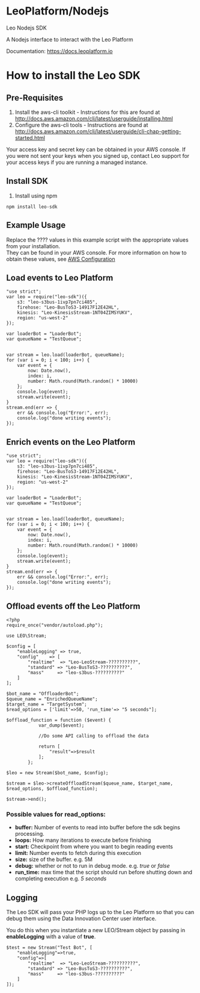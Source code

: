 LeoPlatform/Nodejs
===================

Leo Nodejs SDK

A Nodejs interface to interact with the Leo Platform

Documentation: https://docs.leoplatform.io

How to install the Leo SDK
===================================

Pre-Requisites
--------------
1. Install the aws-cli toolkit - Instructions for this are found at http://docs.aws.amazon.com/cli/latest/userguide/installing.html
2. Configure the aws-cli tools - Instructions are found at http://docs.aws.amazon.com/cli/latest/userguide/cli-chap-getting-started.html

Your access key and secret key can be obtained in your AWS console. If you were not sent your keys when you signed up, contact Leo support for your access keys if you are running a managed instance.

Install SDK
-----------
1. Install using npm

```
npm install leo-sdk
```

Example Usage
-------------

Replace the ???? values in this example script with the appropriate values from your installation.  
They can be found in your AWS console.  For more information on how to obtain these values, see [AWS Configuration](https://docs.leoplatform.io/docs/aws-configuration)

## Load events to Leo Platform
```
"use strict";
var leo = require("leo-sdk")({
	s3: "leo-s3bus-1ivp7pn7ci485",
	firehose: "Leo-BusToS3-14917F12E42HL",
	kinesis: "Leo-KinesisStream-1NT04ZIMSYUKV",
	region: "us-west-2"
});

var loaderBot = "LoaderBot";
var queueName = "TestQueue";


var stream = leo.load(loaderBot, queueName);
for (var i = 0; i < 100; i++) {
	var event = {
		now: Date.now(),
		index: i,
		number: Math.round(Math.random() * 10000)
	};
	console.log(event);
	stream.write(event);
}
stream.end(err => {
	err && console.log("Error:", err);
	console.log("done writing events");
});
```

## Enrich events on the Leo Platform
```
"use strict";
var leo = require("leo-sdk")({
	s3: "leo-s3bus-1ivp7pn7ci485",
	firehose: "Leo-BusToS3-14917F12E42HL",
	kinesis: "Leo-KinesisStream-1NT04ZIMSYUKV",
	region: "us-west-2"
});

var loaderBot = "LoaderBot";
var queueName = "TestQueue";


var stream = leo.load(loaderBot, queueName);
for (var i = 0; i < 100; i++) {
	var event = {
		now: Date.now(),
		index: i,
		number: Math.round(Math.random() * 10000)
	};
	console.log(event);
	stream.write(event);
}
stream.end(err => {
	err && console.log("Error:", err);
	console.log("done writing events");
});
```

## Offload events off the Leo Platform
```
<?php 
require_once("vendor/autoload.php");

use LEO\Stream;

$config = [
	"enableLogging"	=> true,
	"config"	=> [
		"realtime"  => "Leo-LeoStream-??????????",
		"standard" => "Leo-BusToS3-??????????",
		"mass"	   => "leo-s3bus-??????????"
	]
];

$bot_name = "OffloaderBot";
$queue_name = "EnrichedQueueName";
$target_name = "TargetSystem";
$read_options = ['limit'=>50, 'run_time'=> "5 seconds"];

$offload_function = function ($event) {
			var_dump($event);
			
			//Do some API calling to offload the data
			
			return [
				"result"=>$result
			];
		};

$leo = new Stream($bot_name, $config);

$stream = $leo->createOffloadStream($queue_name, $target_name, $read_options, $offload_function);

$stream->end();
```

### Possible values for read_options:

* **buffer:** Number of events to read into buffer before the sdk begins processing.
* **loops:** How many iterations to execute before finishing
* **start:** Checkpoint from where you want to begin reading events
* **limit:** Number events to fetch during this execution
* **size:** size of the buffer. e.g. 5M
* **debug:** whether or not to run in debug mode. e.g. *true* or *false*
* **run_time:** max time that the script should run before shutting down and completing execution e.g. *5 seconds*


Logging
-------
The Leo SDK will pass your PHP logs up to the Leo Platform so that you can debug them using the Data Innovation Center user interface.

You do this when you instantiate a new LEO/Stream object by passing in **enableLogging** with a value of **true**.

```
$test = new Stream("Test Bot", [
	"enableLogging"=>true,
	"config"=>[
		"realtime"  => "Leo-LeoStream-??????????",
		"standard" => "Leo-BusToS3-??????????",
		"mass"	   => "leo-s3bus-??????????"
	]
]);

```
